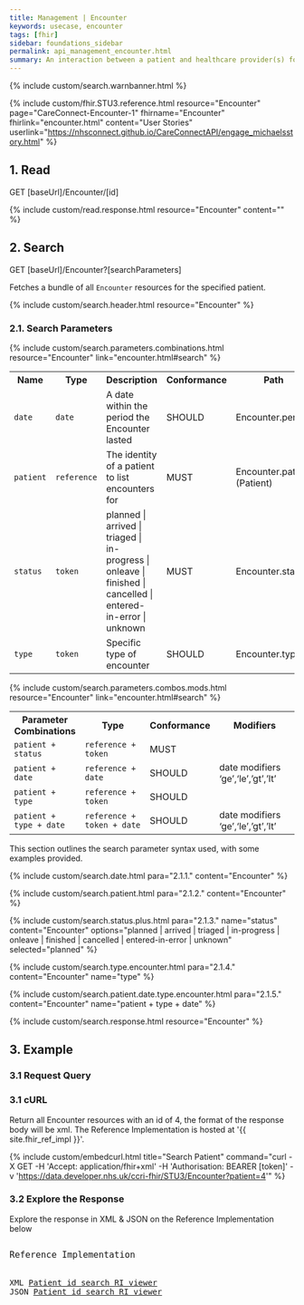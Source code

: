 ```yaml
---
title: Management | Encounter
keywords: usecase, encounter
tags: [fhir]
sidebar: foundations_sidebar
permalink: api_management_encounter.html
summary: An interaction between a patient and healthcare provider(s) for the purpose of providing healthcare service(s) or assessing the health status of a patient.
---
```

{% include custom/search.warnbanner.html %}

{% include custom/fhir.STU3.reference.html resource="Encounter" page="CareConnect-Encounter-1" fhirname="Encounter" fhirlink="encounter.html" content="User Stories" userlink="https://nhsconnect.github.io/CareConnectAPI/engage_michaelsstory.html" %}

## 1. Read ##

<div markdown="span" class="alert alert-success" role="alert">
GET [baseUrl]/Encounter/[id]</div>

{% include custom/read.response.html resource="Encounter" content="" %}

## 2. Search ##

<div markdown="span" class="alert alert-success" role="alert">
GET [baseUrl]/Encounter?[searchParameters]</div>

Fetches a bundle of all `Encounter` resources for the specified patient.

{% include custom/search.header.html resource="Encounter" %}

### 2.1. Search Parameters ###

{% include custom/search.parameters.combinations.html resource="Encounter" link="encounter.html#search" %}


<table style="min-width:100%;width:100%">
<tr id="clinical">
    <th style="width:10%;">Name</th>
    <th style="width:15%;">Type</th>
    <th style="width:40%;">Description</th>
    <th style="width:5%;">Conformance</th>
    <th style="width:30%;">Path</th>
</tr>
<tr>
    <td><code class="highlighter-rouge">date</code></td>
    <td><code class="highlighter-rouge">date</code></td>
    <td>A date within the period the Encounter lasted</td>
    <td>SHOULD</td>
    <td>Encounter.period</td>
</tr>
<tr>
    <td><code class="highlighter-rouge">patient</code></td>
    <td><code class="highlighter-rouge">reference</code></td>
    <td>The identity of a patient to list encounters for</td>
    <td>MUST</td>
    <td>Encounter.patient <br>(Patient)</td>
</tr>
<tr>
    <td><code class="highlighter-rouge">status</code></td>
    <td><code class="highlighter-rouge">token</code></td>
     <td>planned | arrived | triaged | in-progress | onleave | finished | cancelled | entered-in-error | unknown</td>
    <td>MUST</td>
    <td>Encounter.status</td>
</tr>
<tr>
    <td><code class="highlighter-rouge">type</code></td>
    <td><code class="highlighter-rouge">token</code></td>
    <td>Specific type of encounter</td>
    <td>SHOULD</td>
    <td>Encounter.type</td>
</tr>
</table>

{% include custom/search.parameters.combos.mods.html resource="Encounter"  link="encounter.html#search" %}

<table style="min-width:100%;width:100%">
<tr i
d="clinical">
    <th style="width:25%;">Parameter Combinations</th>
    <th style="width:30%;">Type</th>
    <th style="width:5%;">Conformance</th>
    <th style="width:35%;">Modifiers</th>
</tr>
<tr>
    <td><code class="highlighter-rouge">patient + status</code></td>
    <td><code class="highlighter-rouge">reference + token</code></td>
    <td>MUST</td>
    <td></td>
</tr>
<tr>
    <td><code class="highlighter-rouge">patient + date</code></td>
    <td><code class="highlighter-rouge">reference + date</code></td>
    <td>SHOULD</td>
    <td>date modifiers ‘ge’,‘le’,’gt’,’lt’</td>
</tr>
<tr>
    <td><code class="highlighter-rouge">patient + type</code></td>
    <td><code class="highlighter-rouge">reference + token</code></td>
    <td>SHOULD</td>
    <td></td>
</tr>
<tr>
    <td><code class="highlighter-rouge">patient + type + date</code></td>
    <td><code class="highlighter-rouge">reference + token + date</code></td>
    <td>SHOULD</td>
    <td>date modifiers ‘ge’,‘le’,’gt’,’lt’</td>
</tr>
</table>

This section outlines the search parameter syntax used, with some examples provided.


<!--
Systems MUST support the following search combinations:

* patient + status

Systems SHOULD support the following search combinations:

* patient + date
* patient + type
* patient + type + date
-->
<!--
Systems SHOULD support the following search combinations:

 * patient
 -->

{% include custom/search.date.html para="2.1.1." content="Encounter" %}

{% include custom/search.patient.html para="2.1.2." content="Encounter" %}

{% include custom/search.status.plus.html para="2.1.3." name="status" content="Encounter" options="planned | arrived | triaged | in-progress | onleave | finished | cancelled | entered-in-error | unknown" selected="planned" %}

{% include custom/search.type.encounter.html para="2.1.4." content="Encounter" name="type" %}

{% include custom/search.patient.date.type.encounter.html para="2.1.5." content="Encounter" name="patient + type + date" %}

{% include custom/search.response.html resource="Encounter" %}

## 3. Example ##

### 3.1 Request Query ###

<h3 id="32-response-headers">3.1 cURL</h3>

Return all Encounter resources with an id of 4, the format of the response body will be xml. The Reference Implementation is hosted at '{{ site.fhir_ref_impl }}'.

{% include custom/embedcurl.html title="Search Patient" command="curl -X GET -H 'Accept: application/fhir+xml' -H 'Authorisation: BEARER [token]' -v 'https://data.developer.nhs.uk/ccri-fhir/STU3/Encounter?patient=4'" %}

<h3 id="32-response-headers">3.2 Explore the Response</h3>

Explore the response in XML & JSON on the Reference Implementation below
<div class="language-http highlighter-rouge">
<pre class="highlight">
<p style="font-size: 110%;">Reference Implementation</p>
XML <a target="_blank" href="{{ site.fhir_ref_impl }}search?serverId=home&pretty=true&resource=Encounter&param.0.0=&param.0.1=4&param.0.name=patient&param.0.type=reference&resource-search-limit=&encoding=xml">Patient id search RI viewer</a>
JSON <a target="_blank" href="{{ site.fhir_ref_impl }}search?serverId=home&pretty=true&resource=Encounter&param.0.0=&param.0.1=4&param.0.name=patient&param.0.type=reference&resource-search-limit=&encoding=json">Patient id search RI viewer</a>
</pre>
</div>
